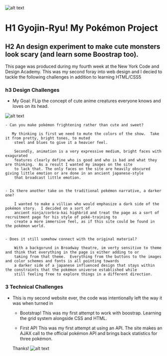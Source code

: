 ![alt text](https://crystal-cdn2.crystalcommerce.com/photos/6330565/splashBanner_pokemon.jpg)


# H1        Gyojin-Ryu!   My  Pokémon Project

## H2  An design experiment to make cute monsters look scary (and learn some Boostrap too).

This page was produced during my fourth week at the New York Code and Design Academy.  This was my second foray into web design 
and I decied to tackle the following challenges in addition to learning HTML/CSS5


### h3 Design Challenges
 
 * My Goal: FLip the concept of cute anime creatures everyone knows and loves on its head.
 
 ![alt text](https://i.pinimg.com/originals/e7/f5/77/e7f57712a484142875f1e955a9425f77.jpg)
   
    - Can you make pokémon frightening rather than cute and sweet?
       
       My thinking is first we need to mute the colors of the show.  Take it from pretty, bright tones, to muted 
        steel and blues to give it a heavier feel.  
         
        Secondly, animation is a very expressive medium, bright faces with exagurated 
        features clearly define who is good and who is bad and what they are thinking.  As a result I wanted my images on the site 
        to lack that. The only faces on the site are heavily obscured giving little emotion or are done in an ancient japanese-style 
        that broadcast little emotion.  
        
        
    - Is there another take on the traditional pokémon narrative, a darker one?
        
        I wanted to make a villian who would emphasize a dark side of the pokémon story.  I decided on a sort of 
        ancient ninja/corbra-kai highbrid and treat the page as a sort of recruitment page for his style of poké-training to 
        create a more immersive feel, as if this site could be found in the pokémon world.
   
    
    - Does it still somehow connect with the original material?
        
        With a backgorund in Broadway theatre, im verty sensitive to theme and think that everything in the page is either adding to or 
        taking from that theme.  Everything from the buttons to the images and color schemes and fonts is all pointing towards
        a darker side of a japanese influenced design that stays within the constraints that the pokémon universe established while
        still feeling free to explore things in a different direction.
    
    
### 3 Technical Challenges
 
 * This is my second website ever, the code was intentionally left the way it was when turned in
  
    - Bootstrap!
      This was my first attempt to work with boostrap.  Learning the grid system alongside CSS and HTML.
      
    -  First API
        This was my first attempt at using an API.  The site makes an AJAX call to the official pokémon API and brings back
        statistics for three pokémon.
        
        
        
        
    Thanks! ![alt text](https://geek-festival.fr/wp-content/uploads/2017/05/Pixel-art-Bulbi.jpg)
    
    

